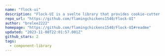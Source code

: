 ```yaml
---
name: "flock-ui"
description: "Flock-UI is a svelte library that provides cookie-cutter components to use for scouting in FRC (FIRST robotics competition)."
repo_url: "https://github.com/flamingchickens1540/Flock-UI"
author: "brelee2222"
homepage: "https://github.com/flamingchickens1540/Flock-UI#readme"
updated: "2023-11-08T22:01:57.001Z"
github_stars: 2
tags: 
  - component-library
---
```

